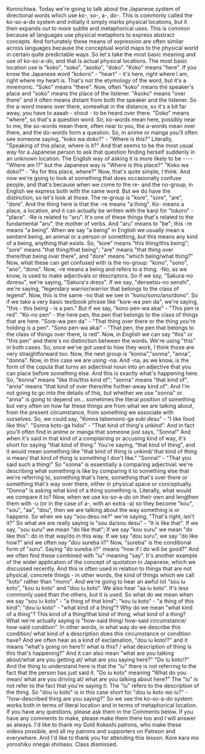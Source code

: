 Konnichiwa.
Today we're going to talk about the Japanese system of directional words which use ko-, so-, a-, do-.
This is commonly called the ko-so-a-do system and initially it simply marks physical locations,
but it then expands out to more subtle and metaphorical uses.
This is common because all languages use physical metaphors to express abstract concepts.
And fortunately these means of expression are often similar across languages because
the conceptual world maps to the physical world in certain quite predictable ways.
So let's take the most basic meaning and use of
ko-so-a-do, and that is actual physical locations.
The most basic location use is "koko", "soko", "asoko", "doko".
"Koko" means "here".
If you know the Japanese word "kokoro" - "heart" -
it's here, right where I am, right where my heart is.
That's not the etymology of the word, but it's a mnemonic.
"Soko" means "there".
Now, often "koko" means the speaker's place and "soko" means the place of the listener.
"Asoko" means "over there" and it often means distant from both the speaker and the listener.
So the a-word means over there, somewhat in the distance, so it's a bit far away,
you have to aaaah - shout - to be heard over there.
"Doko" means "where", so that's a question word.
So, ko-words mean here, possibly near to me,
the so-words mean there, often near to you,
the a-words mean over there,
and the do-words form a question.
So, in anime or manga you'll often see someone saying,
"koko wa doko?" - "Where is this?"
Literally, "Speaking of this place, where is it?"
And that seems to be the most usual way for a Japanese person to ask that question finding
herself suddenly in an unknown location.
The English way of asking it is more likely to be ---- "Where am I?"
but the Japanese way is "Where is this place?"
"Koko wa doko?" - "As for this place, where?"
Now, that's quite simple, I think.
And now we're going to look at something that does occasionally confuse people, and that's
because when we come to the re- and the no-group, in English we express both with the same word.
But we do have the distinction, so let's look at those.
The re-group is "kore", "sore", "are", "dore".
And the thing here is that the -re means "a thing".
Ko- means a place, a location, and it can actually be written with the kanji for "tokoro" - "place".
-Re is related to "aru".
It's one of these things that's related to the fundamental "aru", the mother of verbs.
And "aru" means to "be"; this -re means "a being".
When we say "a being" in English we usually mean a sentient being, an animal or a person
or something, but this means any kind of a being, anything that exists.
So, "kore" means "this thing/this being"; "sore" means "that thing/that being";
"are" means "that thing over there/that being over there",
and "dore" means "which being/what thing?"
Now, what these can get confused with is the no-group: "kono", "sono", "ano", "dono".
Now, -re means a being and refers to a thing.
-No, as we know, is used to make adjectivals or descriptors.
So if we say, "Sakura-no doresu", we're saying, "Sakura's dress".
If we say, "densetsu-no senshi", we're saying, "legendary warrior/warrior that belongs to the class of legend".
Now, this is the same -no that we see in "kono/sono/ano/dono".
So if we take a very basic textbook phrase like "kore-wa pen da", we're saying,
"this - this being - is a pen."
But if we say, "kono pen-wa akai" - "This pen is red".
"Ko-no pen" - the here pen, the pen that belongs to the class of things that are here.
"Sore-wa pen da" - "That thing over there or the thing you're holding is a pen".
"Sono pen-wa akai" - "That pen, the pen that belongs to the class of things over there, is red".
Now, in English we can say "this" or "this pen" and there's no distinction between the words.
We're using "this" in both cases.
So, once we've got used to how they work, I think those are very straightforward too.
Now, the next group is "konna","sonna", "anna", "donna".
Now, in this case we are using -na.
And -na, as we know, is the form of the copula that turns an adjectival noun into an adjective
that you can place before something else.
And this is exactly what's happening here.
So, "konna" means "like this/this kind of"; "sonna" means "that kind of",
"anna" means "that kind of over there/the further-away kind of".
And I'm not going to go into the details of this, but whether we use "sonna" or "anna"
is going to depend on... sometimes the literal position of something but very often on how
far these things are from what we are talking about, from the present circumstance, from
something we associate with ourselves.
So, we could say, "Konna tabemono-ga suki desu" - "I like food like this".
"Sonna koto-ga hidoi" - "That kind of thing's unkind".
And in fact you'll often find in anime or manga that someone just says, "Sonna!"
And when it's said in that kind of a complaining or accusing kind of way, it's short for saying
"that kind of thing."
You're saying, "that kind of thing", and it would mean something like "that kind of thing is unkind/
that kind of thing is mean/ that kind of thing is something I don't like."
"Sonna!" - "That you said such a thing!"
So "sonna" is essentially a comparing adjectival: we're describing what something is like by
comparing it to something else that we're referring to, something that's here, something that's over there
or something that's way over there, either in physical space or conceptually.
"Donna" is asking what kind of a thing something is.
Literally, what would we compare it to?
Now, when we use ko-so-a-do on their own and lengthen them with -u
(or in the case of a-, with an extra -a)
so they become "kou", "sou", "aa", "dou", then we are talking about the way something is or happens.
So when we say "sou desu ne?" we're saying, "That's right, isn't it?"
So what we are really saying is "sou da/sou desu" - "It is like that".
If we say, "sou suru" we mean "do like that"; if we say "kou suru" we mean "do like this":
do in that way/do in this way.
If we say "dou suru", we say "do like how?" and we often say "dou sureba ii?"
Now, "sureba" is the conditional form of "suru".
Saying "do sureba ii?"
means "how if I do will be good?"
And we often find these combined with "iu" meaning "say".
It's another example of the wider application of the concept of quotation in Japanese, which
we discussed recently.
And this is often used in relation to things that are not physical, concrete things -
in other words, the kind of things which we call "koto" rather than "mono".
And we're going to hear an awful lot "sou iu koto", "kou iu koto" and "dou iu koto".
We also hear "aa iu koto".
It's less commonly used than the others, but it is used.
So what do we mean when we say "sou iu koto" - "a thing of that kind"; "kou iu koto" - "a thing of this kind";
"dou iu koto" - "what kind of a thing"?
Why do we mean "what kind of a thing"?
This kind of a thing/that kind of thing, what kind of a thing?
What we're actually saying is "how-said thing/ how-said circumstance/ how-said condition".
In other words, in what way do we describe this condition/ what kind of a description
does this circumstance or condition have?
And we often hear as a kind of exclamation, "dou iu koto!?" and it means "what's going on here?/
what is this? / what description of thing is this that's happening?"
And it can also mean "what are you talking about/what are you getting at/ what are you saying here?"
"Do iu koto!?"
And the thing to understand here is that the "iu" there is not referring to the fact that the person has just said it.
"Do iu koto" meaning "What do you mean/ what are you driving at/ what are you talking about here?"
The "iu" is not refer to the fact that you're saying it.
The "iu" refers to the description of the thing.
So "dou iu koto" is in this case short for "dou iu koto wo iu?" - "how-described thing are you saying?"
So we see the ko-so-a-do system works both in terms of literal location and in terms of metaphorical location.
If you have any questions, please ask them in the Comments below.
If you have any comments to make, please make them there too and I will answer as always.
I'd like to thank my Gold Kokeshi patrons, who make these videos possible,
and all my patrons and supporters on Patreon and everywhere.
And I'd like to thank you for attending this lesson.
Kore kara mo yoroshiku onegai shimasu.
Class dismissed.
